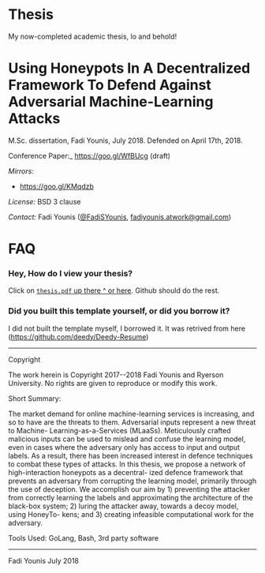 # Thesis
My now-completed academic thesis, lo and behold!

Using Honeypots In A Decentralized Framework To Defend Against Adversarial Machine-Learning Attacks
============================

M.Sc. dissertation, Fadi Younis, July 2018. Defended on April 17th, 2018. 

Conference Paper:_ https://goo.gl/WfBUcg (draft)

_Mirrors:_ 
- https://goo.gl/KMqdzb

_License:_ BSD 3 clause

_Contact:_ Fadi Younis ([@FadiSYounis](https://www.linkedin.com/in/fadiyounis/), <fadiyounis.atwork@gmail.com>)

# FAQ

### Hey, How do I view your thesis?
Click on [`thesis.pdf` up there ^ or here](thesis.pdf). Github should do the rest.

### Did you built this template yourself, or did you borrow it?
I did not built the template myself, I borrowed it. It was retrived from here (https://github.com/deedy/Deedy-Resume)

---

Copyright

The work herein is Copyright 2017--2018 Fadi Younis and Ryerson University. No rights are given to reproduce or modify this work.


Short Summary: 

The market demand for online machine-learning services is increasing, and so to
have are the threats to them. Adversarial inputs represent a new threat to Machine-
Learning-as-a-Services (MLaaSs). Meticulously crafted malicious inputs can be used to
mislead and confuse the learning model, even in cases where the adversary only has
access to input and output labels. As a result, there has been increased interest in
defence techniques to combat these types of attacks.
In this thesis, we propose a network of high-interaction honeypots as a decentral-
ized defence framework that prevents an adversary from corrupting the learning model,
primarily through the use of deception. We accomplish our aim by 1) preventing the
attacker from correctly learning the labels and approximating the architecture of the
black-box system; 2) luring the attacker away, towards a decoy model, using HoneyTo-
kens; and 3) creating infeasible computational work for the adversary.

Tools Used:
GoLang, Bash, 3rd party software 

-----
 
Fadi Younis
July 2018
